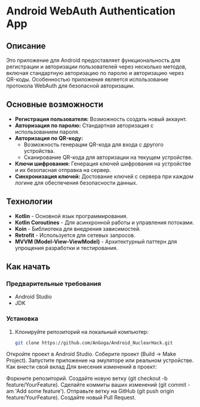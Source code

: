 # Android WebAuth Authentication App

## Описание

Это приложение для Android предоставляет функциональность для регистрации и авторизации пользователей через несколько методов, включая стандартную авторизацию по паролю и авторизацию через QR-коды. Особенностью приложения является использование протокола WebAuth для безопасной авторизации.

## Основные возможности

- **Регистрация пользователя:** Возможность создать новый аккаунт.
- **Авторизация по паролю:** Стандартная авторизация с использованием пароля.
- **Авторизация по QR-коду:**
  - Возможность генерации QR-кода для входа с другого устройства.
  - Сканирование QR-кода для авторизации на текущем устройстве.
- **Ключи шифрования:** Генерация ключей шифрования на устройстве и их безопасная отправка на сервер.
- **Синхронизация ключей:** Достование ключей с сервера при каждом логине для обеспечения безопасности данных.

## Технологии

- **Kotlin** - Основной язык программирования.
- **Kotlin Coroutines** - Для асинхронной работы и управления потоками.
- **Koin** - Библиотека для внедрения зависимостей.
- **Retrofit** - Используется для сетевых запросов.
- **MVVM (Model-View-ViewModel)** - Архитектурный паттерн для упрощения разработки и тестирования.

## Как начать

### Предварительные требования

- Android Studio
- JDK

### Установка

1. Клонируйте репозиторий на локальный компьютер:
   ```bash
   git clone https://github.com/AnGoga/Android_NuclearHack.git

Откройте проект в Android Studio.
Соберите проект (Build -> Make Project).
Запустите приложение на эмуляторе или реальном устройстве.
Как внести свой вклад
Для внесения изменений в проект:

Форкните репозиторий.
Создайте новую ветку (git checkout -b feature/YourFeature).
Сделайте коммиты ваших изменений (git commit -am 'Add some feature').
Отправьте ветку на GitHub (git push origin feature/YourFeature).
Создайте новый Pull Request.
